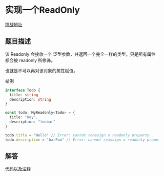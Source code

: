 # 实现一个ReadOnly

[挑战地址](https://github.com/type-challenges/type-challenges/blob/master/questions/7-easy-readonly/README.zh-CN.md)


## 题目描述

该 Readonly 会接收一个 泛型参数，并返回一个完全一样的类型，只是所有属性都会被 readonly 所修饰。

也就是不可以再对该对象的属性赋值。

举例
```ts
interface Todo {
  title: string
  description: string
}

const todo: MyReadonly<Todo> = {
  title: "Hey",
  description: "foobar"
}

todo.title = "Hello" // Error: cannot reassign a readonly property
todo.description = "barFoo" // Error: cannot reassign a readonly property

```

## 解答

[代码以及注释](./7.ts)